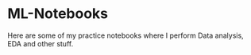 # ML-Notebooks

Here are some of my practice notebooks where I perform Data analysis, EDA and other stuff.